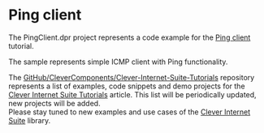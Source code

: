 # Ping client

The PingClient.dpr project represents a code example for the [Ping client](https://www.clevercomponents.com/portal/kb/a75/ping-client.aspx) tutorial. 
  
The sample represents simple ICMP client with Ping functionality.   

The [GitHub/CleverComponents/Clever-Internet-Suite-Tutorials](https://github.com/CleverComponents/Clever-Internet-Suite-Tutorials) repository represents a list of examples, code snippets and demo projects for the [Clever Internet Suite Tutorials](https://www.clevercomponents.com/articles/article035/) article. This list will be periodically updated, new projects will be added.   
Please stay tuned to new examples and use cases of the [Clever Internet Suite](https://www.clevercomponents.com/products/inetsuite/) library.
